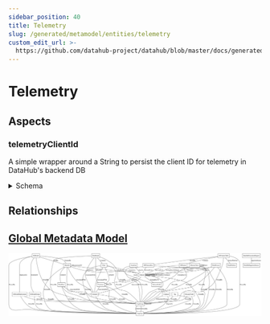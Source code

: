 ```yaml
---
sidebar_position: 40
title: Telemetry
slug: /generated/metamodel/entities/telemetry
custom_edit_url: >-
  https://github.com/datahub-project/datahub/blob/master/docs/generated/metamodel/entities/telemetry.md
---
```

# Telemetry
## Aspects

### telemetryClientId
A simple wrapper around a String to persist the client ID for telemetry in DataHub's backend DB
<details>
<summary>Schema</summary>

```javascript
{
  "type": "record",
  "Aspect": {
    "name": "telemetryClientId"
  },
  "name": "TelemetryClientId",
  "namespace": "com.linkedin.telemetry",
  "fields": [
    {
      "type": "string",
      "name": "clientId",
      "doc": "A string representing the telemetry client ID"
    }
  ],
  "doc": "A simple wrapper around a String to persist the client ID for telemetry in DataHub's backend DB"
}
```
</details>

## Relationships

## [Global Metadata Model](https://github.com/datahub-project/static-assets/raw/main/imgs/datahub-metadata-model.png)
![Global Graph](https://github.com/datahub-project/static-assets/raw/main/imgs/datahub-metadata-model.png)
